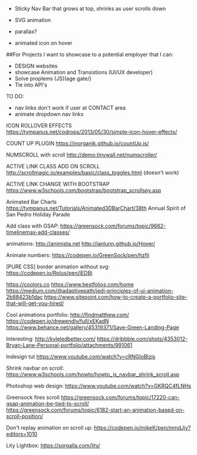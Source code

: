 * Sticky Nav Bar that grows at top, shrinks as user scrolls down

* SVG animation

* parallax?

* animated icon on hover

##For Projects I want to showcase to a potential employer that I can:
* DESIGN websites
* showcase Animation and Transistions (UI/UX developer)
* Solve proplems (JS)(age gate/)
* Tie into API's

TO DO:
* nav links don't work if user at CONTACT area
* animate dropdown nav links

ICON ROLLOVER EFFECTS
https://tympanus.net/codrops/2013/05/30/simple-icon-hover-effects/

COUNT UP PLUGIN
https://inorganik.github.io/countUp.js/

NUMSCROLL with scroll
http://demo.tinywall.net/numscroller/

ACTIVE LINK CLASS ADD ON SCROLL
http://scrollmagic.io/examples/basic/class_toggles.html
(doesn't work)

ACTIVE LINK CHANGE WITH BOOTSTRAP
https://www.w3schools.com/bootstrap/bootstrap_scrollspy.asp

Animated Bar Charts
https://tympanus.net/Tutorials/Animated3DBarChart/38th Annual Spirit of San Pedro Holiday Parade

Add class with GSAP:
https://greensock.com/forums/topic/9662-timelinemax-add-classes/

animations:
http://animista.net
http://ianlunn.github.io/Hover/

Animate numbers:
https://codepen.io/GreenSock/pen/hzfji

[PURE CSS] border animation without svg:
https://codepen.io/Rplus/pen/lEDBj

https://coolors.co
https://www.bestfolios.com/home
https://medium.com/@adaptivepath/jedi-principles-of-ui-animation-2b88423b1dac
https://www.sitepoint.com/how-to-create-a-portfolio-site-that-will-get-you-hired/

Cool animations portfolio:
http://findmatthew.com/
https://codepen.io/drewendly/full/xEKadN
https://www.behance.net/gallery/45319371/Save-Green-Landing-Page

Interesting:
http://kyleledbetter.com/
https://dribbble.com/shots/4353012-Bryan-Lane-Personal-portfolio/attachments/991061

Indesign tut
https://www.youtube.com/watch?v=cRNGIoBlzjs

Shrink navbar on scroll:
https://www.w3schools.com/howto/howto_js_navbar_shrink_scroll.asp

Photoshop web design:
https://www.youtube.com/watch?v=GKRQC4fLNHs

Greensock fires scroll
https://greensock.com/forums/topic/17220-can-gsap-animation-be-tied-to-scroll/
https://greensock.com/forums/topic/6182-start-an-animation-based-on-scroll-position/

Don't replay animation on scroll up:
https://codepen.io/mikeK/pen/mmdJjy?editors=1010

Lity Lightbox:
https://sorgalla.com/lity/
